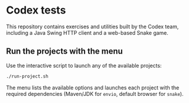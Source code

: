 # Codex tests

This repository contains exercises and utilities built by the Codex team, including a Java Swing HTTP client and a web-based Snake game.

## Run the projects with the menu
Use the interactive script to launch any of the available projects:
```bash
./run-project.sh
```
The menu lists the available options and launches each project with the required dependencies (Maven/JDK for `envio`, default browser for `snake`).
